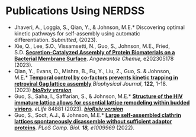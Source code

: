 # Publications Using NERDSS
- Jhaveri, A., Loggia, S., Qian, Y., & Johnson, M.E.\* Discovering optimal kinetic pathways for self-assembly using automatic differentiation. *Submitted*, (2023).
- Xie, Q., Lee, S.O., Vissamsetti, N., Guo, S., Johnson, M.E., Fried, S.D. **[Secretion-Catalyzed Assembly of Protein Biomaterials on a Bacterial Membrane Surface](https://onlinelibrary.wiley.com/doi/10.1002/anie.202305178)**. *Angewantde Chemie,* e202305178 (2023).
- Qian, Y., Evans, D., Mishra, B., Fu, Y., Liu, Z., Guo, S. & Johnson, M.E.\* **[Temporal control by co-factors prevents kinetic trapping in retroviral Gag lattice assembly](https://authors.elsevier.com/a/1hPKi1SPT42g-)** *Biophysical Journal*, **122**, 1-18. (2023) ***[bioRxiv version](https://www.biorxiv.org/content/10.1101/2023.02.08.527704v1)***
- Guo, S., Saha, I., Saffarian, S., & Johnson, M.E.\* **[Structure of the HIV immature lattice allows for essential lattice remodeling within budded virions](https://elifesciences.org/articles/84881)**. *eLife* 84881 (2023). ***[bioRxiv version](https://www.biorxiv.org/content/10.1101/2022.11.21.517392v1)***
- Guo, S., Sodt, A.J., & Johnson, M.E.\* **[Large self-assembled clathrin lattices spontaneously disassemble without sufficient adaptor proteins](https://journals.plos.org/ploscompbiol/article?id=10.1371/journal.pcbi.1009969)**. *PLoS Comp. Biol. **18,** e1009969* (2022).